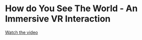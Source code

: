 # How do You See The World - An Immersive VR Interaction 

[Watch the video](https:///Users/dailyndespradel/Desktop/Github/how-do-you-see-the-world.mp4)

